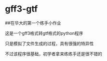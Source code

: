 # gff3-gtf

##在华大的第一个练手小作业

这是一个gff3格式转gtf格式的python程序

只是模拟了文件生成的过程，具有很强的特异性

不过该程序很基础，初学者拿来练练手还是很不错的
